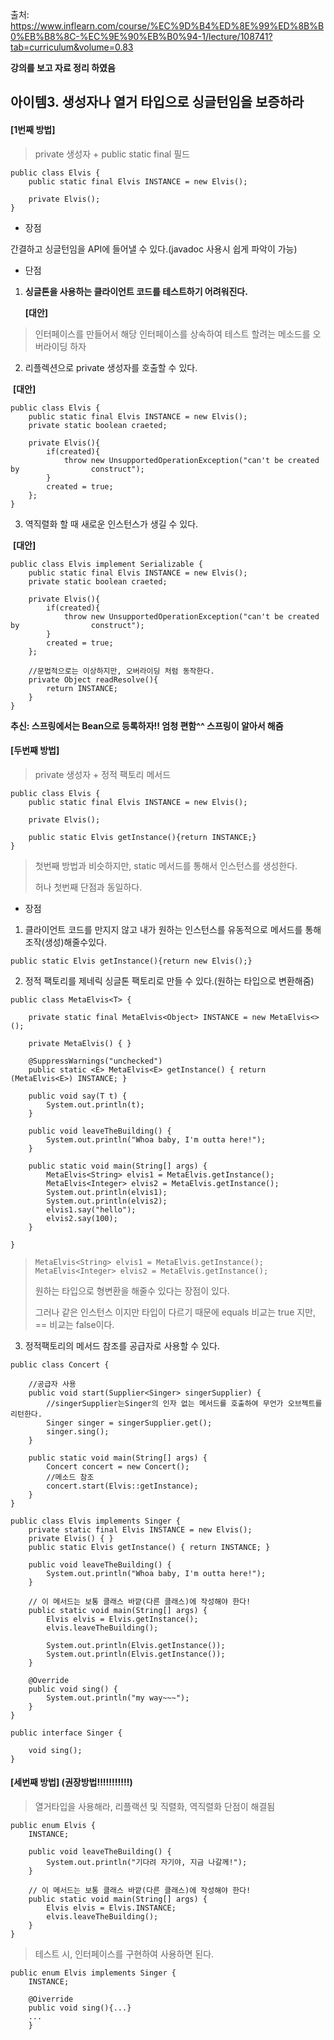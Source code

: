 

출처: https://www.inflearn.com/course/%EC%9D%B4%ED%8E%99%ED%8B%B0%EB%B8%8C-%EC%9E%90%EB%B0%94-1/lecture/108741?tab=curriculum&volume=0.83

**강의를 보고 자료 정리 하였음**

## 아이템3. 생성자나 열거 타입으로 싱글턴임을 보증하라

#### [1번째 방법]

> private 생성자 + public static final 필드

```
public class Elvis {
	public static final Elvis INSTANCE = new Elvis();

	private Elvis();
}
```



- 장점

간결하고 싱글턴임을 API에 들어낼 수 있다.(javadoc 사용시 쉽게 파악이 가능)



- 단점

1. **싱글톤을 사용하는 클라이언트 코드를 테스트하기 어려워진다.**

   **[대안]**

>    인터페이스를 만들어서 해당 인터페이스를 상속하여 테스트 할려는 메소드를 오버라이딩 하자



2. 리플렉션으로 private 생성자를 호출할 수 있다.

​	**[대안]**

```
public class Elvis {
	public static final Elvis INSTANCE = new Elvis();
	private static boolean craeted;
	
	private Elvis(){
		if(created){
			throw new UnsupportedOperationException("can't be created by 				construct");
		}
		created = true;
	};
}
```



3. 역직렬화 할 때 새로운 인스턴스가 생길 수 있다.

​	**[대안]**

```
public class Elvis implement Serializable {
	public static final Elvis INSTANCE = new Elvis();
	private static boolean craeted;
	
	private Elvis(){
		if(created){
			throw new UnsupportedOperationException("can't be created by 				construct");
		}
		created = true;
	};
	
	//문법적으로는 이상하지만, 오버라이딩 처럼 동작한다.
	private Object readResolve(){
		return INSTANCE;
	}
}
```

**추신: 스프링에서는 Bean으로 등록하자!! 엄청 편함^^ 스프링이 알아서 해줌**



#### **[두번째 방법]**

> private 생성자 + 정적 팩토리 메서드

```
public class Elvis {
	public static final Elvis INSTANCE = new Elvis();

	private Elvis();
	
	public static Elvis getInstance(){return INSTANCE;}
}
```

> 첫번째 방법과 비슷하지만, static 메서드를 통해서 인스턴스를 생성한다.
>
> 허나 첫번째 단점과 동일하다.

- 장점

1. 클라이언트 코드를 만지지 않고 내가 원하는 인스턴스를 유동적으로 메서드를 통해 조작(생성)해줄수있다.

```
public static Elvis getInstance(){return new Elvis();}
```



2. 정적 팩토리를 제네릭 싱글톤 팩토리로 만들 수 있다.(원하는 타입으로 변환해줌)

```
public class MetaElvis<T> {

    private static final MetaElvis<Object> INSTANCE = new MetaElvis<>();

    private MetaElvis() { }

    @SuppressWarnings("unchecked")
    public static <E> MetaElvis<E> getInstance() { return (MetaElvis<E>) INSTANCE; }

    public void say(T t) {
        System.out.println(t);
    }

    public void leaveTheBuilding() {
        System.out.println("Whoa baby, I'm outta here!");
    }

    public static void main(String[] args) {
        MetaElvis<String> elvis1 = MetaElvis.getInstance();
        MetaElvis<Integer> elvis2 = MetaElvis.getInstance();
        System.out.println(elvis1);
        System.out.println(elvis2);
        elvis1.say("hello");
        elvis2.say(100);
    }

}
```

>     MetaElvis<String> elvis1 = MetaElvis.getInstance();
>     MetaElvis<Integer> elvis2 = MetaElvis.getInstance();
>
> 원하는 타입으로 형변환을 해줄수 있다는 장점이 있다.
>
> 그러나 같은 인스턴스 이지만 타입이 다르기 때문에 equals 비교는 true 지만, == 비교는 false이다.



3. 정적팩토리의 메서드 참조를 공급자로 사용할 수 있다.

```
public class Concert {

	//공급자 사용
    public void start(Supplier<Singer> singerSupplier) {
    	//singerSupplier는Singer의 인자 없는 메서드를 호출하여 무언가 오브젝트를 리턴한다.
        Singer singer = singerSupplier.get();
        singer.sing();
    }

    public static void main(String[] args) {
        Concert concert = new Concert();
        //메소드 참조
        concert.start(Elvis::getInstance);
    }
}

public class Elvis implements Singer {
    private static final Elvis INSTANCE = new Elvis();
    private Elvis() { }
    public static Elvis getInstance() { return INSTANCE; }

    public void leaveTheBuilding() {
        System.out.println("Whoa baby, I'm outta here!");
    }

    // 이 메서드는 보통 클래스 바깥(다른 클래스)에 작성해야 한다!
    public static void main(String[] args) {
        Elvis elvis = Elvis.getInstance();
        elvis.leaveTheBuilding();

        System.out.println(Elvis.getInstance());
        System.out.println(Elvis.getInstance());
    }

    @Override
    public void sing() {
        System.out.println("my way~~~");
    }
}

public interface Singer {

    void sing();
}
```





#### **[세번째 방법]** **(권장방법!!!!!!!!!!!)**

> 열거타입을 사용해라,  리플랙션 및 직렬화, 역직렬화 단점이 해결됨

```
public enum Elvis {
    INSTANCE;

    public void leaveTheBuilding() {
        System.out.println("기다려 자기야, 지금 나갈께!");
    }

    // 이 메서드는 보통 클래스 바깥(다른 클래스)에 작성해야 한다!
    public static void main(String[] args) {
        Elvis elvis = Elvis.INSTANCE;
        elvis.leaveTheBuilding();
    }
}
```

> 테스트 시, 인터페이스를 구현하여 사용하면 된다.

```
public enum Elvis implements Singer {
    INSTANCE;
    
    @Oiverride
    public void sing(){...}
    ...
    }
```

